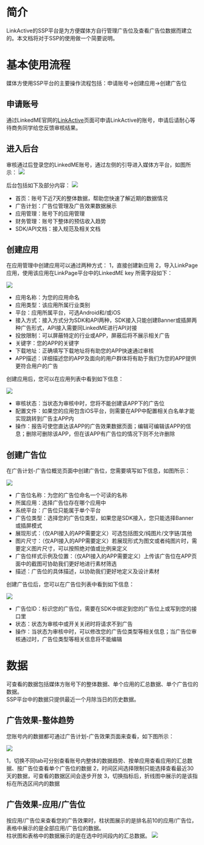 # 简介
LinkActive的SSP平台是为方便媒体方自行管理广告位及查看广告位数据而建立的。本文档将对于SSP的使用做一个简要说明。

# 基本使用流程
媒体方使用SSP平台的主要操作流程包括：申请账号->创建应用->创建广告位

## 申请账号
通过LinkedME官网的[LinkActive](https://www.linkedme.cc/linkactive.html)页面可申请LinkActive的账号，申请后请耐心等待商务同学给您反馈审核结果。

## 进入后台
审核通过后登录您的LinkedME账号，通过左侧的引导进入媒体方平台，如图所示：
![](/assets/dashboard.png)

后台包括如下及部分内容：
![](/assets/ssp.png)

* 首页：账号下近7天的整体数据，帮助您快速了解近期的数据情况
* 广告计划：广告位管理及广告效果数据展示
* 应用管理：账号下的应用管理
* 财务管理：账号下整体的预估收入趋势
* SDK/API文档：接入规范及相关文档

## 创建应用
在应用管理中创建应用可以通过两种方式：
1，直接创建新应用
2，导入LinkPage应用，使用该应用在LinkPage平台中的LinkedME key
所需字段如下：

![](/assets/addapp.png)

* 应用名称：为您的应用命名
* 应用类型：该应用所属行业类别
* 平台：应用所属平台，可选Android和/或iOS
* 接入方式：接入方式分为SDK和API两种，SDK接入只能创建Banner或插屏两种广告形式，API接入需要同LinkedME进行API对接
* 投放限制：可以屏蔽特定的行业或APP，屏蔽后将不展示相关广告
* 关键字：您的APP的关键字
* 下载地址：正确填写下载地址将有助您的APP快速通过审核
* APP描述：详细描述您的APP及面向的用户群体将有助于我们为您的APP提供更符合用户的广告


创建应用后，您可以在应用列表中看到如下信息：

![](/assets/applist.png)

* 审核状态：当状态为审核中时，您将不能创建该APP下的广告位
* 配置文件：如果您的应用包含iOS平台，则需要在APP中配置相关白名单才能实现跳转到广告主APP内
* 操作：报告可使您直达该APP的广告效果数据页面；编辑可编辑该APP的信息；删除可删除该APP，但在该APP有广告位的情况下则不允许删除

## 创建广告位
在广告计划-广告位概览页面中创建广告位，您需要填写如下信息，如图所示：

![](/assets/adposition.png)

* 广告位名称：为您的广告位命名一个可读的名称
* 所属应用：选择广告位存在哪个应用中
* 系统平台：广告位只能属于单个平台
* 广告位类型：选择您的广告位类型，如果您是SDK接入，您只能选择Banner或插屏模式
* 展现形式：（仅API接入的APP需要定义）可选包括图文/纯图片/文字链/其他
* 图片尺寸：（仅API接入的APP需要定义）若展现形式为图文或者纯图片时，需要定义图片尺寸，可以按照绝对值或比例来定义
* 广告位样式示例及位置：（仅API接入的APP需要定义）上传该广告位在APP页面中的截图可协助我们更好地进行素材筛选
* 描述：广告位的具体描述，以协助我们更好地定义及设计素材


创建广告位后，您可以在广告位列表中看到如下信息：

![](/assets/adpositionlist.png)

* 广告位ID：标识您的广告位，需要在SDK中绑定到您的广告位上或写到您的接口里
* 状态：状态为审核中或开关关闭时将请求不到广告
* 操作：当状态为审核中时，可以修改您的广告位类型等相关信息；当广告位审核通过时，广告位类型等相关信息将不能编辑

# 数据
可查看的数据包括媒体方账号下的整体数据、单个应用的汇总数据、单个广告位的数据。  
SSP平台中的数据只提供最近一个月除当日的历史数据。

## 广告效果-整体趋势
您账号内的数据都可通过广告计划-广告效果页面来查看，如下图所示：

![](/assets/data.png)

1，切换不同tab可分别查看账号内整体的数据趋势、按单应用查看应用的汇总数据、按广告位查看单个广告位的数据
2，时间区间选择限制只能选择查看最近30天的数据，可查看的数据区间会逐步开放
3，切换指标后，折线图中展示的是该指标在所选区间内的数据

## 广告效果-应用/广告位
按应用/广告位来查看您的广告效果时，柱状图展示的是排名前10的应用/广告位，表格中展示的是全部应用/广告位的数据。  
柱状图和表格中的数据展示的是在选中时间段内的汇总数据。
![](/assets/appdata.png)